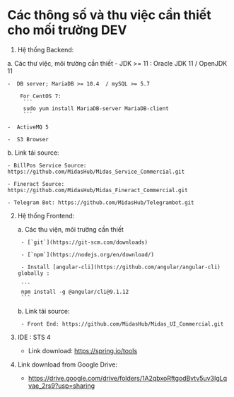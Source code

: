 # Các thông số và thu việc cần thiết cho mối trường DEV
1. Hệ thống Backend:

  a. Các thư việc, môi trường cần thiết
    -  JDK >= 11 : Oracle JDK 11 / OpenJDK 11

    -  DB server; MariaDB >= 10.4  / mySQL >= 5.7 

        For CentOS 7:
         ```
         sudo yum install MariaDB-server MariaDB-client
         ```

    -  ActiveMQ 5

    -  S3 Browser

  b. Link tải source:
  
    - BillPos Service Source: https://github.com/MidasHub/Midas_Service_Commercial.git

    - Fineract Source: https://github.com/MidasHub/Midas_Fineract_Commercial.git

    - Telegram Bot: https://github.com/MidasHub/Telegrambot.git

2. Hệ thống Frontend:

    a. Các thu viện, môi trường cần thiết

        - [`git`](https://git-scm.com/downloads)

        - [`npm`](https://nodejs.org/en/download/)

        - Install [angular-cli](https://github.com/angular/angular-cli) globally : 

        ```
        npm install -g @angular/cli@9.1.12
        ```
         
    b. Link tải source:

        - Front End: https://github.com/MidasHub/Midas_UI_Commercial.git

3. IDE : STS 4

    - Link download: https://spring.io/tools

4. Link download from Google Drive:

    - https://drive.google.com/drive/folders/1A2qbxoRftgodBvtv5uv3IgLqvae_2rs9?usp=sharing

